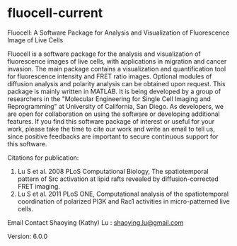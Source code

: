 # fluocell-current
Fluocell: A Software Package for Analysis and Visualization of Fluorescence Image of Live Cells

Fluocell is a software package for the analysis and visualization of fluorescence images of live cells, with applications in 
migration and cancer invasion. The main package contains a visualization and quantification tool for fluorescence intensity 
and FRET ratio images. Optional modules of diffusion analysis and polarity analysis can be obtained upon request. This package 
is mainly written in MATLAB. It is being developed by a group of researchers in the "Molecular Engineering for Single Cell 
Imaging and Reprogramming" at University of California, San Diego. As developers, we are open for collaboration on using the 
software or developing additional features. If you find this software package of interest or useful for your work, please 
take the time to cite our work and write an email to tell us, since positive feedbacks are important to secure continuous 
support for this software.

Citations for publication:
1. Lu S et al. 2008 PLoS Computational Biology, The spatiotemporal pattern of Src activation at lipid rafts revealed by 
diffusion-corrected FRET imaging. 
2. Lu S et al. 2011 PLoS ONE, Computational analysis of the spatiotemporal coordination of polarized PI3K and Rac1 activities 
in micro-patterned live cells.

Email Contact Shaoying (Kathy) Lu : shaoying.lu@gmail.com

Version: 6.0.0

